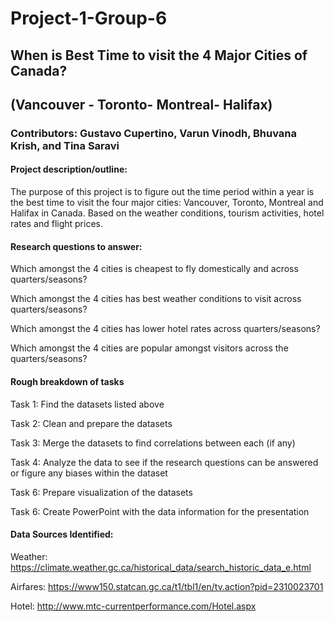 # Project-1-Group-6
## When is Best Time to visit the 4 Major Cities of Canada? 
## (Vancouver - Toronto- Montreal- Halifax) 

### Contributors: Gustavo Cupertino, Varun Vinodh, Bhuvana Krish, and Tina Saravi 


#### Project description/outline:

The purpose of this project is to figure out the time period within a year is the best time to visit the four major cities: Vancouver, Toronto, Montreal and Halifax in Canada. Based on the weather conditions, tourism activities, hotel rates and flight prices. 


#### Research questions to answer:

Which amongst the 4 cities is cheapest to fly domestically and across quarters/seasons?

Which amongst the 4 cities has best weather conditions to visit across quarters/seasons?

Which amongst the 4 cities has lower hotel rates across quarters/seasons?

Which amongst the 4 cities are popular amongst visitors across the quarters/seasons?

 

#### Rough breakdown of tasks 

Task 1: Find the datasets listed above 

Task 2: Clean and prepare the datasets 

Task 3: Merge the datasets to find correlations between each (if any)

Task 4: Analyze the data to see if the research questions can be answered or figure any biases within the dataset

Task 6: Prepare visualization of the datasets 

Task 6: Create PowerPoint with the data information for the presentation



#### Data Sources Identified:

Weather: https://climate.weather.gc.ca/historical_data/search_historic_data_e.html

Airfares:
https://www150.statcan.gc.ca/t1/tbl1/en/tv.action?pid=2310023701

Hotel: 
http://www.mtc-currentperformance.com/Hotel.aspx




